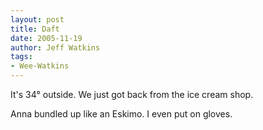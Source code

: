 ```yaml
---
layout: post
title: Daft
date: 2005-11-19
author: Jeff Watkins
tags:
- Wee-Watkins
---
```


It's 34&deg; outside. We just got back from the ice cream shop.

Anna bundled up like an Eskimo. I even put on gloves.